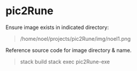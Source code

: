 # pic2Rune

Ensure image exists in indicated directory:
> /home/noel/projects/pic2Rune/img/noel1.png

Reference source code for image directory & name.

> stack build
> stack exec pic2Rune-exe
